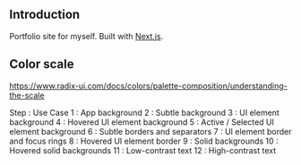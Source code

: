 ## Introduction

Portfolio site for myself. Built with [Next.js](https://nextjs.org).

## Color scale

https://www.radix-ui.com/docs/colors/palette-composition/understanding-the-scale

Step : Use Case
1 : App background
2 : Subtle background
3 : UI element background
4 : Hovered UI element background
5 : Active / Selected UI element background
6 : Subtle borders and separators
7 : UI element border and focus rings
8 : Hovered UI element border
9 : Solid backgrounds
10 : Hovered solid backgrounds
11 : Low-contrast text
12 : High-contrast text
